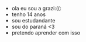- ola eu sou a grazi:((:
- tenho 14 anos
- sou estudandante
- sou do paraná <3
- pretendo aprender com isso
